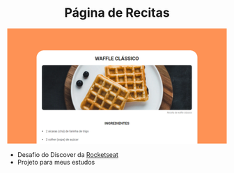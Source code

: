 <h1 align="center">Página de Recitas</h1>
<img src="./.github/Untitled.png">
<ul>
    <li>Desafio do Discover da <a href="https://github.com/Rocketseat" target="_blank"> Rocketseat</a></li>
    <li>Projeto para meus estudos</li>
</ul>
